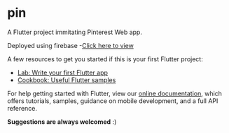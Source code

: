 # pin

A Flutter project immitating Pinterest Web app.

Deployed using firebase
-[Click here to view](https://bt19cse136-pinterest-ui.web.app/#/)


A few resources to get you started if this is your first Flutter project:

- [Lab: Write your first Flutter app](https://flutter.dev/docs/get-started/codelab)
- [Cookbook: Useful Flutter samples](https://flutter.dev/docs/cookbook)

For help getting started with Flutter, view our
[online documentation](https://flutter.dev/docs), which offers tutorials,
samples, guidance on mobile development, and a full API reference.

**Suggestions are always welcomed** :)
